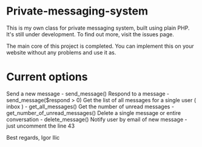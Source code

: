 Private-messaging-system
========================

This is my own class for private messaging system, built using plain PHP. 
It's still under development. To find out more, visit the issues page.

The main core of this project is completed. You can implement this on your website without any problems and use it as.

Current options
===============

Send a new message - send_message()
Respond to a message - send_message($respond > 0)
Get the list of all messages for a single user ( inbox ) - get_all_messages()
Get the number of unread messages - get_number_of_unread_messages()
Delete a single message or entire conversation - delete_message()
Notify user by email of new message - just uncomment the line 43

Best regards,
Igor Ilic
